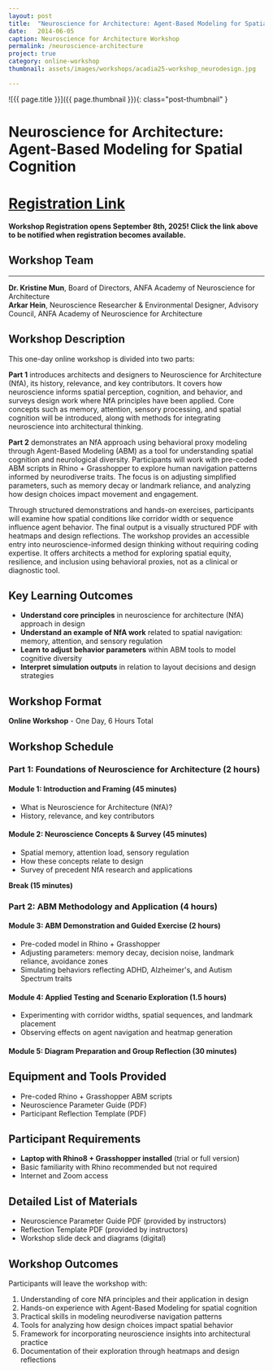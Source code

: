 ```yaml
---
layout: post
title:  "Neuroscience for Architecture: Agent-Based Modeling for Spatial Cognition"
date:   2014-06-05
caption: Neuroscience for Architecture Workshop
permalink: /neuroscience-architecture
project: true
category: online-workshop
thumbnail: assets/images/workshops/acadia25-workshop_neurodesign.jpg

---
```


![{{ page.title }}]({{ page.thumbnail }}){: class="post-thumbnail" }

# Neuroscience for Architecture: Agent-Based Modeling for Spatial Cognition

# [Registration Link](https://www.eventbrite.com/e/acadia-2025-workshops-tickets-1559581613589?aff=oddtdtcreator)

**Workshop Registration opens September 8th, 2025! Click the link above to be notified when registration becomes available.**

## Workshop Team  
---
**Dr. Kristine Mun**, Board of Directors, ANFA Academy of Neuroscience for Architecture  
**Arkar Hein**, Neuroscience Researcher & Environmental Designer, Advisory Council, ANFA Academy of Neuroscience for Architecture

## Workshop Description
This one-day online workshop is divided into two parts:

**Part 1** introduces architects and designers to Neuroscience for Architecture (NfA), its history, relevance, and key contributors. It covers how neuroscience informs spatial perception, cognition, and behavior, and surveys design work where NfA principles have been applied. Core concepts such as memory, attention, sensory processing, and spatial cognition will be introduced, along with methods for integrating neuroscience into architectural thinking.

**Part 2** demonstrates an NfA approach using behavioral proxy modeling through Agent-Based Modeling (ABM) as a tool for understanding spatial cognition and neurological diversity. Participants will work with pre-coded ABM scripts in Rhino + Grasshopper to explore human navigation patterns informed by neurodiverse traits. The focus is on adjusting simplified parameters, such as memory decay or landmark reliance, and analyzing how design choices impact movement and engagement.

Through structured demonstrations and hands-on exercises, participants will examine how spatial conditions like corridor width or sequence influence agent behavior. The final output is a visually structured PDF with heatmaps and design reflections. The workshop provides an accessible entry into neuroscience-informed design thinking without requiring coding expertise. It offers architects a method for exploring spatial equity, resilience, and inclusion using behavioral proxies, not as a clinical or diagnostic tool.

## Key Learning Outcomes
- **Understand core principles** in neuroscience for architecture (NfA) approach in design
- **Understand an example of NfA work** related to spatial navigation: memory, attention, and sensory regulation
- **Learn to adjust behavior parameters** within ABM tools to model cognitive diversity
- **Interpret simulation outputs** in relation to layout decisions and design strategies

## Workshop Format
**Online Workshop** - One Day, 6 Hours Total

## Workshop Schedule

### Part 1: Foundations of Neuroscience for Architecture (2 hours)

#### Module 1: Introduction and Framing (45 minutes)
- What is Neuroscience for Architecture (NfA)?
- History, relevance, and key contributors

#### Module 2: Neuroscience Concepts & Survey (45 minutes)
- Spatial memory, attention load, sensory regulation
- How these concepts relate to design
- Survey of precedent NfA research and applications

**Break (15 minutes)**

### Part 2: ABM Methodology and Application (4 hours)

#### Module 3: ABM Demonstration and Guided Exercise (2 hours)
- Pre-coded model in Rhino + Grasshopper
- Adjusting parameters: memory decay, decision noise, landmark reliance, avoidance zones
- Simulating behaviors reflecting ADHD, Alzheimer's, and Autism Spectrum traits

#### Module 4: Applied Testing and Scenario Exploration (1.5 hours)
- Experimenting with corridor widths, spatial sequences, and landmark placement
- Observing effects on agent navigation and heatmap generation

#### Module 5: Diagram Preparation and Group Reflection (30 minutes)

## Equipment and Tools Provided
- Pre-coded Rhino + Grasshopper ABM scripts
- Neuroscience Parameter Guide (PDF)
- Participant Reflection Template (PDF)

## Participant Requirements
- **Laptop with Rhino8 + Grasshopper installed** (trial or full version)
- Basic familiarity with Rhino recommended but not required
- Internet and Zoom access

## Detailed List of Materials
- Neuroscience Parameter Guide PDF (provided by instructors)
- Reflection Template PDF (provided by instructors)
- Workshop slide deck and diagrams (digital)

## Workshop Outcomes
Participants will leave the workshop with:
1. Understanding of core NfA principles and their application in design
2. Hands-on experience with Agent-Based Modeling for spatial cognition
3. Practical skills in modeling neurodiverse navigation patterns
4. Tools for analyzing how design choices impact spatial behavior
5. Framework for incorporating neuroscience insights into architectural practice
6. Documentation of their exploration through heatmaps and design reflections
